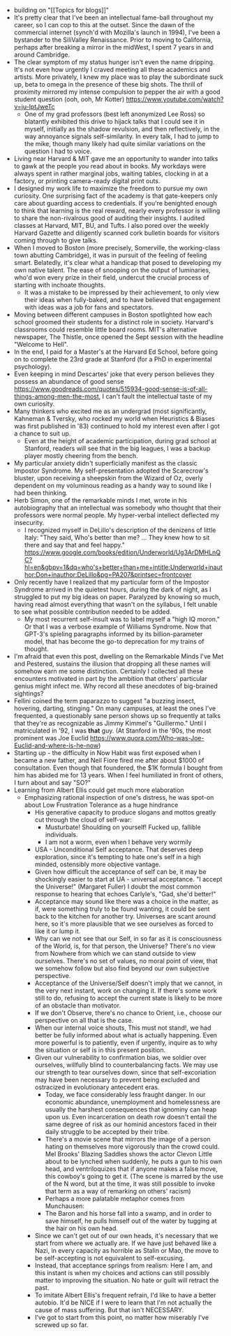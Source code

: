 - building on "[[Topics for blogs]]"
- It's pretty clear that I've been an intellectual fame-ball throughout my career, so I can cop to this at the outset. Since the dawn of the commercial internet (synch'd with Mozilla's launch in 1994), I've been a bystander to the SiliValley Renaissance. Prior to moving to California, perhaps after breaking a mirror in the midWest, I spent 7 years in and around Cambridge.
- The clear symptom of my status hunger isn't even the name dripping. It's not even how urgently I craved meeting all these academics and artists. More privately, I knew my place was to play the subordinate suck up, beta to omega in the presence of these big shots. The thrill of proximity mirrored my intense compulsion to pepper the air with a good student question (ooh, ooh, Mr Kotter) https://www.youtube.com/watch?v=ju-lptJweTc
    - One of my grad professors (best left anonymized Lee Ross) so blatantly exhibited this drive to hijack talks that I could see it in myself, initially as the shadow revulsion, and then reflectively, in the way annoyance signals self-similarity. In every talk, I had to jump to the mike, though many likely had quite similar variations on the question I had to voice.
- Living near Harvard & MIT gave me an opportunity to wander into talks to gawk at the people you read about in books. My workdays were always spent in rather marginal jobs, waiting tables, clocking in at a factory, or printing camera-ready digital print outs. 
- I designed my work life to maximize the freedom to pursue my own curiosity. One surprising fact of the academy is that gate-keepers only care about guarding access to credentials. If you're benighted enough to think that learning is the real reward, nearly every professor is willing to share the non-rivalrous good of auditing their insights. I audited classes at Harvard, MIT, BU, and Tufts. I also pored over the weekly Harvard Gazette and diligently scanned cork bulletin boards for visitors coming through to give talks. 
- When I moved to Boston (more precisely, Somerville, the working-class town abutting Cambridge), it was in pursuit of the feeling of feeling smart. Belatedly, it's clear what a handicap that posed to developing my own native talent. The ease of snooping on the output of luminaries, who'd won every prize in their field, undercut the crucial process of starting with inchoate thoughts. 
    - It was a mistake to be impressed by their achievement, to only view their ideas when fully-baked, and to have believed that engagement with ideas was a job for fans and spectators. 
- Moving between different campuses in Boston spotlighted how each school groomed their students for a distinct role in society. Harvard's classrooms could resemble little board rooms. MIT's alternative newspaper, The Thistle, once opened the Sept session with the headline "Welcome to Hell".
- In the end, I paid for a Master's at the Harvard Ed School, before going on to complete the 23rd grade at Stanford (for a PhD in experimental psychology).
- Even keeping in mind Descartes' joke that every person believes they possess an abundance of good sense https://www.goodreads.com/quotes/515934-good-sense-is-of-all-things-among-men-the-most, I can't fault the intellectual taste of my own curiosity. 
- Many thinkers who excited me as an undergrad (most significantly, Kahneman & Tversky, who rocked my world when Heuristics & Biases was first published in '83) continued to hold my interest even after I got a chance to suit up. 
    - Even at the height of academic participation, during grad school at Stanford, readers will see that in the big leagues, I was a backup player mostly cheering from the bench. 
- My particular anxiety didn't superficially manifest as the classic Impostor Syndrome. My self-presentation adopted the Scarecrow's bluster, upon receiving a sheepskin from the Wizard of Oz, overly dependent on my voluminous reading as a handy way to sound like I had been thinking. 
- Herb Simon, one of the remarkable minds I met, wrote in his autobiography that an intellectual was somebody who thought that their professors were normal people. My hyper-verbal intellect deflected my insecurity. 
    - I recognized myself in DeLillo's description of the denizens of little Italy: "They said, Who's better than me? ... They knew how to sit there and say that and feel happy." https://www.google.com/books/edition/Underworld/Ug3ArDMHLnQC?hl=en&gbpv=1&dq=who's+better+than+me+intitle:Underworld+inauthor:Don+inauthor:DeLillo&pg=PA207&printsec=frontcover
- Only recently have I realized that my particular form of the Impostor Syndrome arrived in the quietest hours, during the dark of night, as I struggled to put my big ideas on paper. Paralyzed by knowing so much, having read almost everything that wasn't on the syllabus, I felt unable to see what possible contribution needed to be added. 
    - My most recurrent self-insult was to label myself a "high IQ moron." Or that I was a verbose example of Williams Syndrome. Now that GPT-3's spieling paragraphs informed by its billion-parameter model, that has become the go-to deprecation for my trains of thought.
- I'm afraid that even this post, dwelling on the Remarkable Minds I've Met and Pestered, sustains the illusion that dropping all these names will somehow earn me some distinction. Certainly I collected all these encounters motivated in part by the ambition that others' particular genius might infect me. Why record all these anecdotes of big-brained sightings? 
- Fellini coined the term paparazzo to suggest "a buzzing insect, hovering, darting, stinging." On many campuses, at least the ones I've frequented, a questionably sane person shows up so frequently at talks that they're as recognizable as Jimmy Kimmel's "Guillermo." Until I matriculated in '92, I was __that__ guy. (At Stanford in the '90s, the most prominent was Joe Euclid https://www.quora.com/Who-was-Joe-Euclid-and-where-is-he-now) 
- Starting up - the difficulty in Now Habit was first exposed when I became a new father, and Neil Fiore fired me after about $1000 of consultation. Even though that foundered, the $1K formula I bought from him has abided me for 13 years. When I feel humiliated in front of others, I turn about and say "SO?"
- Learning from Albert Ellis could get much more elaboration
    - Emphasizing rational inspection of one's distress, he was spot-on about Low Frustration Tolerance as a huge hindrance
        - His generative capacity to produce slogans and mottos greatly cut through the cloud of self-war:
            - Musturbate! Shoulding on yourself! Fucked up, fallible individuals. 
            - I am not a worm, even when I behave very wormily
        - USA - Unconditional Self acceptance. That deserves deep exploration, since it's tempting to hate one's self in a high minded, ostensibly more objective vantage.
        - Given how difficult the acceptance of self can be, it may be shockingly easier to start at UA - universal acceptance. "I accept the Universe!" (Margaret Fuller)  I doubt the most common response to hearing that echoes Carlyle's, "Gad, she'd better!" 
        - Acceptance may sound like there was a choice in the matter, as if, were something truly to be found wanting, it could be sent back to the kitchen for another try. Universes are scant around here, so it's more plausible that we see ourselves as forced to like it or lump it.
        - Why can we not see that our Self, in so far as it is consciousness of the World, is, for that person, the Universe? There's no view from Nowhere from which we can stand outside to view ourselves. There's no set of values, no moral point of view, that we somehow follow but also find beyond our own subjective perspective.
        - Acceptance of the Universe/Self doesn't imply that we cannot, in the very next instant, work on changing it. If there's some work still to do, refusing to accept the current state is likely to be more of an obstacle than motivator. 
        - If we don't Observe, there's no chance to Orient, i.e., choose our perspective on all that is the case.
        - When our internal voice shouts, This must not stand!, we had better be fully informed about what is actually happening. Even more powerful is to patiently, even if urgently, inquire as to why the situation or self is in this present position. 
        - Given our vulnerability to confirmation bias, we soldier over ourselves, willfully blind to counterbalancing facts. We may use our strength to tear ourselves down, since that self-excoriation may have been necessary to prevent being excluded and ostracized in evolutionary antecedent eras. 
            - Today, we face considerably less fraught danger. In our economic abundance, unemployment and homelessness are usually the harshest consequences that ignominy can heap upon us. Even incarceration on death row doesn't entail the same degree of risk as our hominid ancestors faced in their daily struggle to be accepted by their tribe.
            - There's a movie scene that mirrors the image of a person hating on themselves more vigorously than the crowd could. Mel Brooks' Blazing Saddles shows the actor Clevon Little about to be lynched when suddenly, he puts a gun to his own head, and ventriloquizes that if anyone makes a false move, this cowboy's going to get it. (The scene is marred by the use of the N word, but at the time, it was still possible to invoke that term as a way of remarking on others' racism)
            - Perhaps a more palatable metaphor comes from Munchausen:
            - The Baron and his horse fall into a swamp, and in order to save himself, he pulls himself out of the water by tugging at the hair on his own head. 
        - Since we can't get out of our own heads, it's necessary that we start from where we actually are. If we have just behaved like a Nazi, in every capacity as horrible as Stalin or Mao, the move to be self-accepting is not equivalent to self-excusing. 
        - Instead, that acceptance springs from realism: Here I am, and this instant is when my choices and actions can still possibly matter to improving the situation. No hate or guilt will retract the past.
        - To imitate Albert Ellis's frequent refrain, I'd like to have a better autobio. It'd be NICE if I were to learn that I'm not actually the cause of mass suffering. But that isn't NECESSARY. 
        - I've got to start from this point, no matter how miserably I've screwed up so far.

